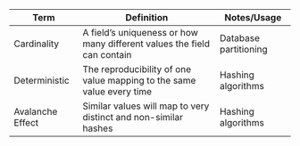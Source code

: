 
| Term             | Definition                                                              | Notes/Usage           |
| ---------------- | ----------------------------------------------------------------------- | --------------------- |
| Cardinality      | A field’s uniqueness or how many different values the field can contain | Database partitioning |
| Deterministic    | The reproducibility of one value mapping to the same value every time   | Hashing algorithms    |
| Avalanche Effect | Similar values will map to very distinct and non-similar hashes         | Hashing algorithms    |
